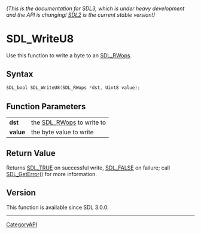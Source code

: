 ###### (This is the documentation for SDL3, which is under heavy development and the API is changing! [SDL2](https://wiki.libsdl.org/SDL2/) is the current stable version!)
# SDL_WriteU8

Use this function to write a byte to an [SDL_RWops](SDL_RWops).

## Syntax

```c
SDL_bool SDL_WriteU8(SDL_RWops *dst, Uint8 value);

```

## Function Parameters

|               |                                        |
| ------------- | -------------------------------------- |
| **dst**       | the [SDL_RWops](SDL_RWops) to write to |
| **value**     | the byte value to write                |

## Return Value

Returns [SDL_TRUE](SDL_TRUE) on successful write, [SDL_FALSE](SDL_FALSE) on
failure; call [SDL_GetError](SDL_GetError)() for more information.

## Version

This function is available since SDL 3.0.0.

----
[CategoryAPI](CategoryAPI)

